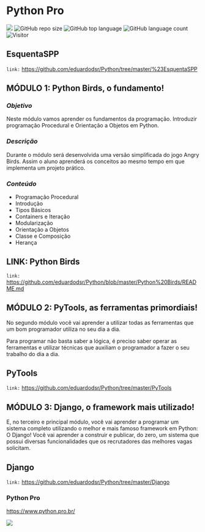 # Python Pro

[![](https://img.shields.io/badge/made_by-eduardodsr-green)](https://github.com/eduardods/)
![GitHub repo size](https://img.shields.io/github/repo-size/eduardodsr/Python-Pro)
![GitHub top language](https://img.shields.io/github/languages/top/eduardodsr/Python-Pro)
![GitHub language count](https://img.shields.io/github/languages/count/eduardodsr/Python-Pro)
![Visitor](https://visitor-badge.glitch.me/badge?page_id=eduardodsr.Python&eduardodsr.Python-Pro)

## EsquentaSPP

``` link: ```  https://github.com/eduardodsr/Python/tree/master/%23EsquentaSPP


## MÓDULO 1: Python Birds, o fundamento!

### *Objetivo*
Neste módulo vamos aprender os fundamentos da programação. Introduzir programação Procedural e Orientação a Objetos em Python.

### *Descrição*
Durante o módulo será desenvolvida uma versão simplificada do jogo Angry Birds. Assim o aluno aprenderá os conceitos ao mesmo tempo em que implementa um projeto prático.

### *Conteúdo*

- Programação Procedural
- Introdução
- Tipos Básicos
- Containers e Iteração
- Modularização
- Orientação a Objetos
- Classe e Composição
- Herança


## LINK: Python Birds

``` link: ```  https://github.com/eduardodsr/Python/blob/master/Python%20Birds/README.md



## MÓDULO 2: PyTools, as ferramentas primordiais!

No segundo módulo você vai aprender a utilizar todas as ferramentas que um bom programador utiliza no seu dia a dia.

Para programar não basta saber a lógica, é preciso saber operar as ferramentas e utilizar técnicas que auxiliam o programador a fazer o seu trabalho do dia a dia.


## PyTools

``` link: ```  https://github.com/eduardodsr/Python/tree/master/PyTools



## MÓDULO 3: Django, o framework mais utilizado!

E, no terceiro e principal módulo, você vai aprender a programar um sistema completo utilizando o melhor e mais famoso framework em Python: O Django! 
Você vai aprender a construir e publicar, do zero, um sistema que possui diversas funcionalidades que os recrutadores das melhores vagas solicitam.


## Django

``` link: ```  https://github.com/eduardodsr/Python/tree/master/Django


### Python Pro

https://www.python.pro.br/

![](https://github.com/eduardodsr/Python-Pro/blob/master/docs/BannerPython.png?raw=true)


